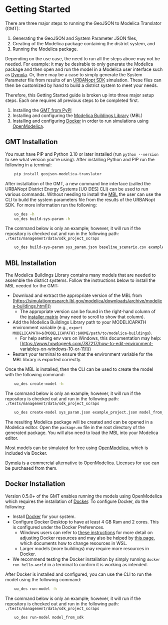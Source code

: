 # Getting Started

There are three major steps to running the GeoJSON to Modelica Translator (GMT):

1. Generating the GeoJSON and System Parameter JSON files,
1. Creating of the Modelica package containing the district system, and
1. Running the Modelica package.

Depending on the use case, the need to run all the steps above may not be needed. For example:
it may be desirable to only generate the Modelica package and then open and run the model
in a Modelica user interface such as [Dymola](https://www.3ds.com/products/catia/dymola). Or, there may be a case to simply generate the
System Parameter file from results of an [URBANopt SDK](https://docs.urbanopt.net/) simulation. These files can then be
customized by hand to build a district system to meet your needs.

Therefore, this Getting Started guide is broken up into three major setup steps. Each one requires all previous steps to be completed first.

1. Installing the [GMT from PyPI](https://pypi.org/project/geojson-modelica-translator/)
1. Installing and configuring the [Modelica Buildings Library](https://simulationresearch.lbl.gov/modelica/index.html) (MBL)
1. Installing and configuring [Docker](https://docs.docker.com/get-docker/) in order to run simulations using [OpenModelica](https://openmodelica.org/).

## GMT Installation

You must have PIP and Python 3.10 or later installed (run `python --version` to see what version you're using). After installing Python and PIP run the following in a terminal:

```bash
    pip install geojson-modelica-translator
```

After installation of the GMT, a new command line interface (called the URBANopt District Energy Systems [UO DES] CLI) can be used to run various commands. Without needing to install the [MBL](https://simulationresearch.lbl.gov/modelica/index.html) the user can use the CLI to build the system parameters file from the results of the URBANopt SDK. For more information run the following:

```bash
    uo_des -h
    uo_des build-sys-param -h
```

The command below is only an example; however, it will run if the repository is checked out and run in the following path: `./tests/management/data/sdk_project_scraps`

```bash
    uo_des build-sys-param sys_param.json baseline_scenario.csv example_project.json
```

## MBL Installation

The Modelica Buildings Library contains many models that are needed to assemble the district systems. Follow the instructions below to install the MBL needed for the GMT:

* Download and extract the appropriate version of the MBL from [https://simulationresearch.lbl.gov/modelica/downloads/archive/modelica-buildings.html]()
  * The appropriate version can be found in the right-hand column of the [installer matrix](https://docs.urbanopt.net/developer_resources/compatibility_matrix.html#urbanopt-installer-matrix) (may need to scroll to show that column).
* Add the Modelica Buildings Library path to your MODELICAPATH environment variable (e.g., `export MODELICAPATH=${MODELICAPATH}:$HOME/path/to/modelica-buildings`).
  * For help setting env vars on Windows, this documentation may help: [https://www.howtogeek.com/787217/how-to-edit-environment-variables-on-windows-10-or-11/]()
* Restart your terminal to ensure that the environment variable for the MBL library is exported correctly.

Once the MBL is installed, then the CLI can be used to create the model with the following command:

```bash
    uo_des create-model -h
```

The command below is only an example; however, it will run if the repository is checked out and run in the following path: `./tests/management/data/sdk_project_scraps`

```bash
    uo_des create-model sys_param.json example_project.json model_from_sdk
```

The resulting Modelica package will be created and can be opened in a Modelica editor. Open the `package.mo` file in the root directory of the generated package. You will also need to
load the MBL into your Modelica editor.

Most models can be simulated for free using [OpenModelica](https://openmodelica.org/), which is included via Docker.

[Dymola](https://www.3ds.com/products/catia/dymola) is a commercial alternative to OpenModelica. Licenses for use can be purchased from them.

## Docker Installation

Version 0.5.0+ of the GMT enables running the models using OpenModelica which requires the installation of [Docker](https://docs.docker.com/get-docker/).
To configure Docker, do the following:

* Install [Docker](https://docs.docker.com/get-docker/) for your system.
* Configure Docker Desktop to have at least 4 GB Ram and 2 cores. This is configured under the Docker Preferences.
  * Windows users can refer to [these instructions](https://docs.docker.com/desktop/settings/windows/) for more detail on adjusting Docker resources and may also be helped by [this page](https://learn.microsoft.com/en-us/windows/wsl/wsl-config#wslconfig), which documents how to change resources in WSL.
  * Larger models (more buildings) may require more resources in Docker.
* We recommend testing the Docker installation by simply running `docker run hello-world` in a terminal to confirm it is working as intended.

After Docker is installed and configured, you can use the CLI to run the model using the following
command:

```bash
    uo_des run-model -h
```

The command below is only an example; however, it will run if the repository is checked out and run in the following path: `./tests/management/data/sdk_project_scraps`

```bash
    uo_des run-model model_from_sdk
```
